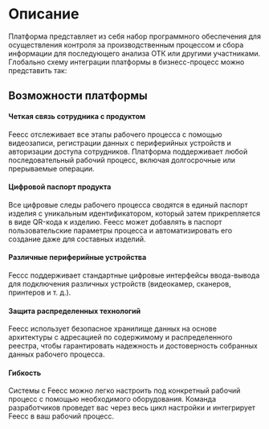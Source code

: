 # Описание 

Платформа представляет из себя набор программного обеспечения для осуществления контроля за производственным процессом и
сбора информации для последующего анализа ОТК или другими участниками. Глобально схему интеграции платформы в бизнесс-процесс
можно представить так:

[//]: # (TODO)

[//]: # (схема)

## Возможности платформы

#### Четкая связь сотрудника с продуктом

Feecc отслеживает все этапы рабочего процесса с помощью видеозаписи, регистрации данных с периферийных устройств и 
авторизации доступа сотрудников. Платформа поддерживает любой последовательный рабочий процесс, включая долгосрочные или
прерываемые операции.

#### Цифровой паспорт продукта

Все цифровые следы рабочего процесса сводятся в единый паспорт изделия с уникальным идентификатором, который затем 
прикрепляется в виде QR-кода к изделию. Feecc может добавлять в паспорт пользовательские параметры процесса и 
автоматизировать его создание даже для составных изделий.

#### Различные периферийные устройства

Feccc поддерживает стандартные цифровые интерфейсы ввода-вывода для подключения различных устройств 
(видеокамер, сканеров, принтеров и т. д.).

#### Защита распределенных технологий

Feecc использует безопасное хранилище данных на основе архитектуры с адресацией по содержимому и распределенного реестра,
чтобы гарантировать надежность и достоверность собранных данных рабочего процесса.

#### Гибкость
Системы с Feecc можно легко настроить под конкретный рабочий процесс с помощью необходимого оборудования. 
Команда разработчиков проведет вас через весь цикл настройки и интегрирует Feecc в ваш рабочий процесс.
